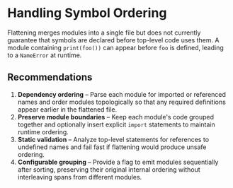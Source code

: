 # Handling Symbol Ordering

Flattening merges modules into a single file but does not currently guarantee that
symbols are declared before top-level code uses them. A module containing
`print(foo())` can appear before `foo` is defined, leading to a `NameError` at
runtime.

## Recommendations

1. **Dependency ordering** – Parse each module for imported or referenced names
   and order modules topologically so that any required definitions appear
   earlier in the flattened file.
2. **Preserve module boundaries** – Keep each module's code grouped together and
   optionally insert explicit `import` statements to maintain runtime ordering.
3. **Static validation** – Analyze top-level statements for references to
   undefined names and fail fast if flattening would produce unsafe ordering.
4. **Configurable grouping** – Provide a flag to emit modules sequentially after
   sorting, preserving their original internal ordering without interleaving
   spans from different modules.
